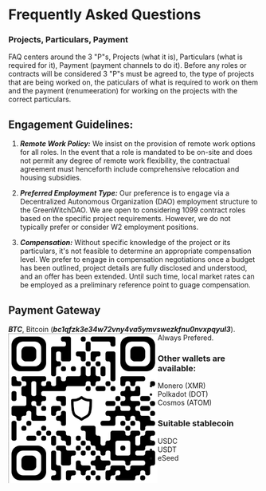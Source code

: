 # Frequently Asked Questions
### Projects, Particulars, Payment
FAQ centers around the 3 "P"s, Projects (what it is), Particulars (what is required for it), Payment (payment channels to do it).  Before any roles or contracts will be considered 3 "P"s must be agreed to, the type of projects that are being worked on, the paticulars of what is required to work on them and the payment (renumeeration) for working on the projects with the correct particulars.

## Engagement Guidelines:

1. ***Remote Work Policy:*** We insist on the provision of remote work options for all roles. In the event that a role is mandated to be on-site and does not permit any degree of remote work flexibility, the contractual agreement must henceforth include comprehensive relocation and housing subsidies.

2. ***Preferred Employment Type:*** Our preference is to engage via a Decentralized Autonomous Organization (DAO) employment structure to the GreenWitchDAO. We are open to considering 1099 contract roles based on the specific project requirements. However, we do not typically prefer or consider W2 employment positions.

3. ***Compensation:*** Without specific knowledge of the project or its particulars, it's not feasible to determine an appropriate compensation level. We prefer to engage in compensation negotiations once a budget has been outlined, project details are fully disclosed and understood, and an offer has been extended. Until such time, local market rates can be employed as a preliminary reference point to guage compensation.

## Payment Gateway
***BTC***, Bitcoin (***bc1qfzk3e34w72vny4va5ymvswezkfnu0nvxpqyul3***).  Always Prefered.
<img align="left" src="images/bc1qfzk3e34w72vny4va5ymvswezkfnu0nvxpqyul3.png" width=300px alt="bc1qfzk3e34w72vny4va5ymvswezkfnu0nvxpqyul3">
### Other wallets are available:
- Monero (XMR)
- Polkadot (DOT)
- Cosmos (ATOM)
### Suitable stablecoin 
- USDC
- USDT
- eSeed
